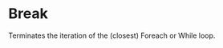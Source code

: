 # Break

Terminates the iteration of the (closest) Foreach or While loop.


<br/>

<!--![img](https://profitbasedocs.blob.core.windows.net/flowimages/builtInFlow.png)-->

<br/>
